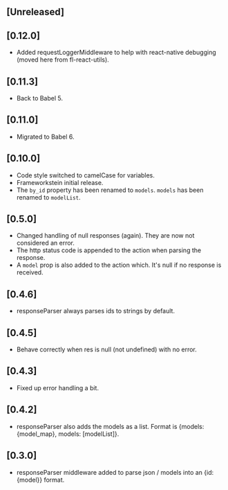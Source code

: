 
## [Unreleased]


## [0.12.0]
  - Added requestLoggerMiddleware to help with react-native debugging (moved here from fl-react-utils).

## [0.11.3]
 - Back to Babel 5.

## [0.11.0]
  - Migrated to Babel 6.

## [0.10.0]
  - Code style switched to camelCase for variables.
  - Frameworkstein initial release.
  - The `by_id` property has been renamed to `models`. `models` has been renamed to `modelList`.

## [0.5.0]
  - Changed handling of null responses (again). They are now not considered an error.
  - The http status code is appended to the action when parsing the response.
  - A `model` prop is also added to the action which. It's null if no response is received.

## [0.4.6]
  - responseParser always parses ids to strings by default.

## [0.4.5]
  - Behave correctly when res is null (not undefined) with no error.

## [0.4.3]
  - Fixed up error handling a bit.

## [0.4.2]
  - responseParser also adds the models as a list. Format is {models: {model_map}, models: [modelList]}.

## [0.3.0]
  - responseParser middleware added to parse json / models into an {id: {model}} format.
